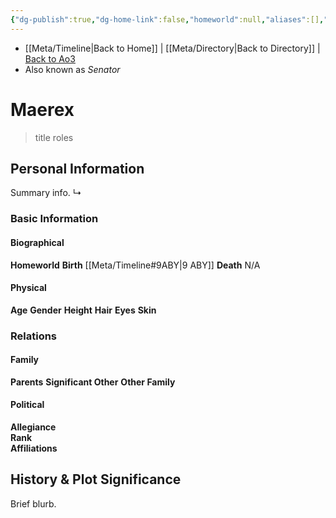 ```yaml
---
{"dg-publish":true,"dg-home-link":false,"homeworld":null,"aliases":[],"tags":["newrepublicsenate","senator","prince","character"],"permalink":"/characters/maerex/","dgHomeLink":false,"dgPassFrontmatter":true}
---
```


- [[Meta/Timeline\|Back to Home]] | [[Meta/Directory\|Back to Directory]] | [Back to Ao3](https://archiveofourown.org/works/19334440/chapters/45992584)
- Also known as *Senator*

# Maerex
>title roles

## Personal Information
Summary info.
↳

### Basic Information

#### Biographical
**Homeworld** 
**Birth** [[Meta/Timeline#9ABY\|9 ABY]]
**Death** N/A

#### Physical
**Age** 
**Gender** 
**Height** 
**Hair** 
**Eyes** 
**Skin** 

### Relations

#### Family
**Parents** 
**Significant Other** 
**Other Family**

#### Political
**Allegiance**  
**Rank**  
**Affiliations**  

## History & Plot Significance
Brief blurb.